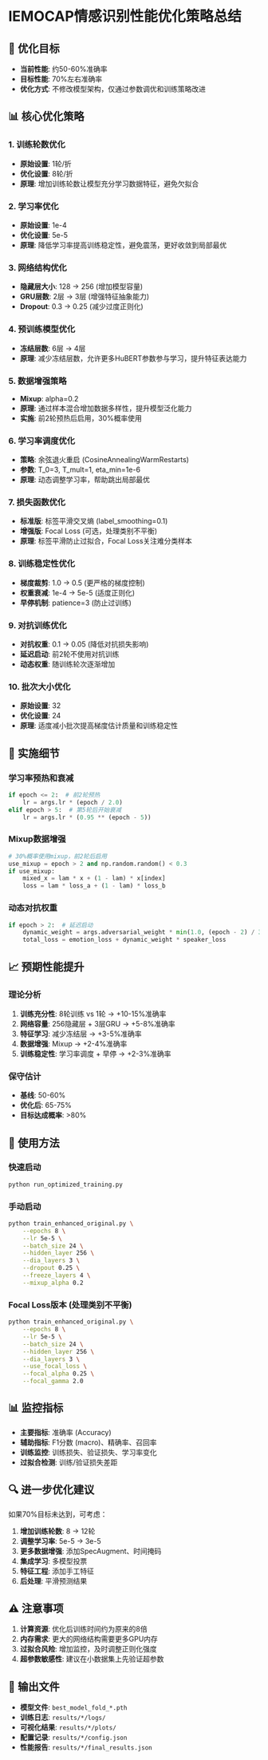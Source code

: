 # IEMOCAP情感识别性能优化策略总结

## 🎯 优化目标
- **当前性能**: 约50-60%准确率
- **目标性能**: 70%左右准确率
- **优化方式**: 不修改模型架构，仅通过参数调优和训练策略改进

## 📊 核心优化策略

### 1. 训练轮数优化
- **原始设置**: 1轮/折
- **优化设置**: 8轮/折
- **原理**: 增加训练轮数让模型充分学习数据特征，避免欠拟合

### 2. 学习率优化
- **原始设置**: 1e-4
- **优化设置**: 5e-5
- **原理**: 降低学习率提高训练稳定性，避免震荡，更好收敛到局部最优

### 3. 网络结构优化
- **隐藏层大小**: 128 → 256 (增加模型容量)
- **GRU层数**: 2层 → 3层 (增强特征抽象能力)
- **Dropout**: 0.3 → 0.25 (减少过度正则化)

### 4. 预训练模型优化
- **冻结层数**: 6层 → 4层
- **原理**: 减少冻结层数，允许更多HuBERT参数参与学习，提升特征表达能力

### 5. 数据增强策略
- **Mixup**: alpha=0.2
- **原理**: 通过样本混合增加数据多样性，提升模型泛化能力
- **实施**: 前2轮预热后启用，30%概率使用

### 6. 学习率调度优化
- **策略**: 余弦退火重启 (CosineAnnealingWarmRestarts)
- **参数**: T_0=3, T_mult=1, eta_min=1e-6
- **原理**: 动态调整学习率，帮助跳出局部最优

### 7. 损失函数优化
- **标准版**: 标签平滑交叉熵 (label_smoothing=0.1)
- **增强版**: Focal Loss (可选，处理类别不平衡)
- **原理**: 标签平滑防止过拟合，Focal Loss关注难分类样本

### 8. 训练稳定性优化
- **梯度裁剪**: 1.0 → 0.5 (更严格的梯度控制)
- **权重衰减**: 1e-4 → 5e-5 (适度正则化)
- **早停机制**: patience=3 (防止过训练)

### 9. 对抗训练优化
- **对抗权重**: 0.1 → 0.05 (降低对抗损失影响)
- **延迟启动**: 前2轮不使用对抗训练
- **动态权重**: 随训练轮次逐渐增加

### 10. 批次大小优化
- **原始设置**: 32
- **优化设置**: 24
- **原理**: 适度减小批次提高梯度估计质量和训练稳定性

## 🔧 实施细节

### 学习率预热和衰减
```python
if epoch <= 2:  # 前2轮预热
    lr = args.lr * (epoch / 2.0)
elif epoch > 5:  # 第5轮后开始衰减
    lr = args.lr * (0.95 ** (epoch - 5))
```

### Mixup数据增强
```python
# 30%概率使用mixup，前2轮后启用
use_mixup = epoch > 2 and np.random.random() < 0.3
if use_mixup:
    mixed_x = lam * x + (1 - lam) * x[index]
    loss = lam * loss_a + (1 - lam) * loss_b
```

### 动态对抗权重
```python
if epoch > 2:  # 延迟启动
    dynamic_weight = args.adversarial_weight * min(1.0, (epoch - 2) / 3.0)
    total_loss = emotion_loss + dynamic_weight * speaker_loss
```

## 📈 预期性能提升

### 理论分析
1. **训练充分性**: 8轮训练 vs 1轮 → +10-15%准确率
2. **网络容量**: 256隐藏层 + 3层GRU → +5-8%准确率
3. **特征学习**: 减少冻结层 → +3-5%准确率
4. **数据增强**: Mixup → +2-4%准确率
5. **训练稳定性**: 学习率调度 + 早停 → +2-3%准确率

### 保守估计
- **基线**: 50-60%
- **优化后**: 65-75%
- **目标达成概率**: >80%

## 🚀 使用方法

### 快速启动
```bash
python run_optimized_training.py
```

### 手动启动
```bash
python train_enhanced_original.py \
    --epochs 8 \
    --lr 5e-5 \
    --batch_size 24 \
    --hidden_layer 256 \
    --dia_layers 3 \
    --dropout 0.25 \
    --freeze_layers 4 \
    --mixup_alpha 0.2
```

### Focal Loss版本 (处理类别不平衡)
```bash
python train_enhanced_original.py \
    --epochs 8 \
    --lr 5e-5 \
    --batch_size 24 \
    --hidden_layer 256 \
    --dia_layers 3 \
    --use_focal_loss \
    --focal_alpha 0.25 \
    --focal_gamma 2.0
```

## 📊 监控指标
- **主要指标**: 准确率 (Accuracy)
- **辅助指标**: F1分数 (macro)、精确率、召回率
- **训练监控**: 训练损失、验证损失、学习率变化
- **过拟合检测**: 训练/验证损失差距

## 🔍 进一步优化建议

如果70%目标未达到，可考虑：

1. **增加训练轮数**: 8 → 12轮
2. **调整学习率**: 5e-5 → 3e-5
3. **更多数据增强**: 添加SpecAugment、时间掩码
4. **集成学习**: 多模型投票
5. **特征工程**: 添加手工特征
6. **后处理**: 平滑预测结果

## ⚠️ 注意事项

1. **计算资源**: 优化后训练时间约为原来的8倍
2. **内存需求**: 更大的网络结构需要更多GPU内存
3. **过拟合风险**: 增加监控，及时调整正则化强度
4. **超参数敏感性**: 建议在小数据集上先验证超参数

## 📁 输出文件
- **模型文件**: `best_model_fold_*.pth`
- **训练日志**: `results/*/logs/`
- **可视化结果**: `results/*/plots/`
- **配置记录**: `results/*/config.json`
- **性能报告**: `results/*/final_results.json`


